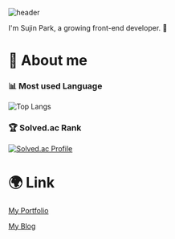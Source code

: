 ![header](https://capsule-render.vercel.app/api?type=waving&color=0:48c6ef,100:6f86d6&height=250&section=header&text=SJPARK&desc=frontend-developer&fontColor=000000&descAlignY=65)

I'm Sujin Park, a growing front-end developer. 🌱
#  🩵 About me
### 📊 Most used Language
![Top Langs](https://github-readme-stats.vercel.app/api/top-langs/?username=sjpark1120&layout=compact&theme=dark)
### 🏆 Solved.ac Rank
[![Solved.ac Profile](http://mazassumnida.wtf/api/v2/generate_badge?boj=asgol1120)](https://solved.ac/asgol1120/)
<!--
# 🖥️ Skills
### Platforms & Languages
![HTML5](https://img.shields.io/badge/HTML5-E34F26.svg?&style=for-the-badge&logo=HTML5&logoColor=white)
![CSS3](https://img.shields.io/badge/CSS3-1572B6.svg?&style=for-the-badge&logo=CSS3&logoColor=white)
![JavaScript](https://img.shields.io/badge/JavaScript-F7DF1E.svg?&style=for-the-badge&logo=JavaScript&logoColor=white)

![Python](https://img.shields.io/badge/Python-3776AB.svg?&style=for-the-badge&logo=Python&logoColor=white)
### Tools
![Git](https://img.shields.io/badge/Git-F05032.svg?&style=for-the-badge&logo=Git&logoColor=white)
![Visual Studio Code](https://img.shields.io/badge/Visual%20Studio%20Code-007ACC.svg?&style=for-the-badge&logo=Visual%20Studio%20Code&logoColor=white)
-->
# 🌍 Link
[My Portfolio](https://portfolio-sujin.vercel.app/)

[My Blog](https://usagi-coding.tistory.com/)

<!--
![footer](https://capsule-render.vercel.app/api?section=footer&type=waving&color=e2e4e3&height=130)
-->
